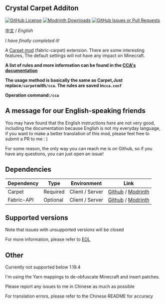 ## Crystal Carpet Additon
[![GitHub License](https://img.shields.io/github/license/Crystal0404/CrystalCarpetAddition)]()
[![Modrinth Downloads](https://img.shields.io/modrinth/dt/G26sLP13?logo=Modrinth&label=Modrinth)](https://modrinth.com/mod/crystalcarpetaddition)
[![GitHub Issues or Pull Requests](https://img.shields.io/github/issues/Crystal0404/CrystalCarpetAddition?color=blue)]()
    
  [中文](https://github.com/Crystal0404/CrystalCarpetAddition) / *English*

  *I have finally completed it!*

  A [Carpet mod](https://github.com/gnembon/fabric-carpet) (fabric-carpet) extension. There are some interesting features, The default settings will not have any impact on Minecraft.

  **A list of rules and more information can be found in the [CCA's documentation](https://crystal0404.github.io/cca-doc)**

  **The usage method is basically the same as Carpet,Just replace```/carpet```with```/cca```. The rules are saved in```cca.conf```**

  **Operation command:```/cca```**

## A message for our English-speaking friends

You may have found that the English instructions here are not very good, including the documentation because English is not my everyday language, if you want to make a better translation of this mod, please feel free to submit a PR to me : )

For some reason, the only way you can reach me is on Github, so if you have any questions, you can just open an issue!


## Dependencies

| Dependency | Type     | Environment     | Link                                                                                             |
|------------|----------|-----------------|--------------------------------------------------------------------------------------------------|
| Carpet     | Required | Client / Server | [Github](https://github.com/gnembon/fabric-carpet) / [Modrinth](https://modrinth.com/mod/carpet) |
| Fabric-API | Optional | Client / Server | [Github](https://github.com/FabricMC/fabric) / [Modrinth](https://modrinth.com/mod/fabric-api)   |


## Supported versions

  Note that issues with unsupported versions will be closed

  For more information, please refer to [EOL](https://crystal0404.github.io/cca-doc/en/eol/)

## Other

  Currently not supported below 1.19.4

  I'm using the Yarn mappings to de-obfuscate Minecraft and insert patches.

  Please report any issues to me in Chinese as much as possible

  For translation errors, please refer to the Chinese README for accuracy

